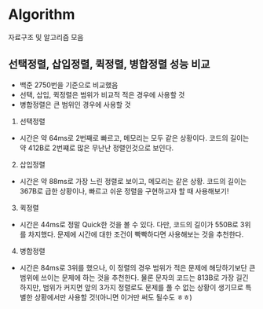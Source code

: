 # Algorithm
자료구조 및 알고리즘 모음
## 선택정렬, 삽입정렬, 퀵정렬, 병합정렬 성능 비교
- 백준 2750번을 기준으로 비교했음
- 선택, 삽입, 퀵정렬은 범위가 비교적 적은 경우에 사용할 것
- 병합정렬은 큰 범위인 경우에 사용할 것

1. 선택정렬
- 시간은 약 64ms로 2번째로 빠르고, 메모리는 모두 같은 상황이다. 코드의 길이는 약 412B로 2번쨰로 많은 무난난 정렬인것으로 보인다.

2. 삽입정렬
- 시간은 약 88ms로 가장 느린 정렬로 보이고, 메모리는 같은 상황. 코드의 길이는 367B로 급한 상황이나, 빠르고 쉬운 정렬을 구현하고자 할 때 사용해보기!

3. 퀵정렬
- 시간은 44ms로 정말 Quick한 것을 볼 수 있다. 다만, 코드의 길이가 550B로 3위를 차지했다. 문제에 시간에 대한 조건이 빡빡하다면 사용해보는 것을 추천한다.

4. 병합정렬
- 시간은 84ms로 3위를 했으나, 이 정렬의 경우 범위가 적은 문제에 해당하기보단 큰 범위에 쓰이는 문제에 하는 것을 추천한다. 물론 문자의 코드는 813B로 가장 길긴 하지만, 범위가 커지면 앞의 3가지 정렬로도 문제를 풀 수 없는 상황이 생기므로 특별한 상황에서만 사용할 것!(아니면 이거만 써도 될수도 ㅎㅎ)